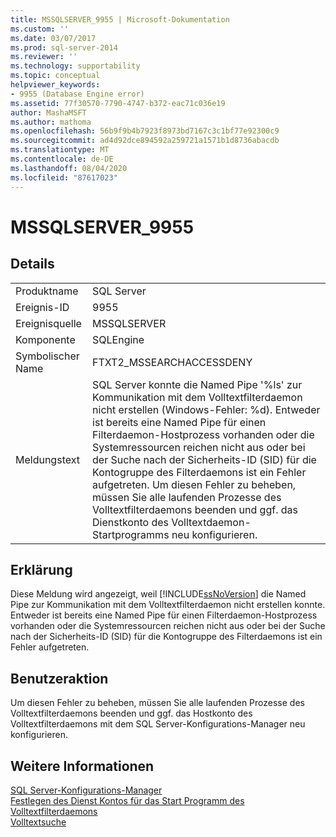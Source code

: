 ```yaml
---
title: MSSQLSERVER_9955 | Microsoft-Dokumentation
ms.custom: ''
ms.date: 03/07/2017
ms.prod: sql-server-2014
ms.reviewer: ''
ms.technology: supportability
ms.topic: conceptual
helpviewer_keywords:
- 9955 (Database Engine error)
ms.assetid: 77f30570-7790-4747-b372-eac71c036e19
author: MashaMSFT
ms.author: mathoma
ms.openlocfilehash: 56b9f9b4b7923f8973bd7167c3c1bf77e92300c9
ms.sourcegitcommit: ad4d92dce894592a259721a1571b1d8736abacdb
ms.translationtype: MT
ms.contentlocale: de-DE
ms.lasthandoff: 08/04/2020
ms.locfileid: "87617023"
---
```

# <a name="mssqlserver_9955"></a>MSSQLSERVER_9955
    
## <a name="details"></a>Details  
  
|||  
|-|-|  
|Produktname|SQL Server|  
|Ereignis-ID|9955|  
|Ereignisquelle|MSSQLSERVER|  
|Komponente|SQLEngine|  
|Symbolischer Name|FTXT2_MSSEARCHACCESSDENY|  
|Meldungstext|SQL Server konnte die Named Pipe '%ls' zur Kommunikation mit dem Volltextfilterdaemon nicht erstellen (Windows-Fehler: %d). Entweder ist bereits eine Named Pipe für einen Filterdaemon-Hostprozess vorhanden oder die Systemressourcen reichen nicht aus oder bei der Suche nach der Sicherheits-ID (SID) für die Kontogruppe des Filterdaemons ist ein Fehler aufgetreten. Um diesen Fehler zu beheben, müssen Sie alle laufenden Prozesse des Volltextfilterdaemons beenden und ggf. das Dienstkonto des Volltextdaemon-Startprogramms neu konfigurieren.|  
  
## <a name="explanation"></a>Erklärung  
 Diese Meldung wird angezeigt, weil [!INCLUDE[ssNoVersion](../../includes/ssnoversion-md.md)] die Named Pipe zur Kommunikation mit dem Volltextfilterdaemon nicht erstellen konnte. Entweder ist bereits eine Named Pipe für einen Filterdaemon-Hostprozess vorhanden oder die Systemressourcen reichen nicht aus oder bei der Suche nach der Sicherheits-ID (SID) für die Kontogruppe des Filterdaemons ist ein Fehler aufgetreten.  
  
## <a name="user-action"></a>Benutzeraktion  
 Um diesen Fehler zu beheben, müssen Sie alle laufenden Prozesse des Volltextfilterdaemons beenden und ggf. das Hostkonto des Volltextfilterdaemons mit dem SQL Server-Konfigurations-Manager neu konfigurieren.  
  
## <a name="see-also"></a>Weitere Informationen  
 [SQL Server-Konfigurations-Manager](../sql-server-configuration-manager.md)   
 [Festlegen des Dienst Kontos für das Start Programm des Volltextfilterdaemons](../search/set-the-service-account-for-the-full-text-filter-daemon-launcher.md)   
 [Volltextsuche](../search/full-text-search.md)  
  
  

